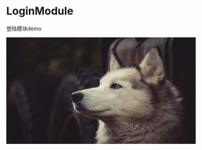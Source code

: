 # LoginModule
登陆模块demo

![Image text](https://github.com/blogshixiaodong/travel/blob/master/src/main/webapp/statics/images/1.jpg)
